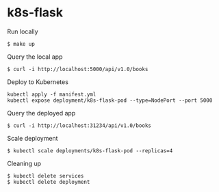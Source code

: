 # k8s-flask

Run locally
```
$ make up
```

Query the local app
```
$ curl -i http://localhost:5000/api/v1.0/books
```

Deploy to Kubernetes
```
kubectl apply -f manifest.yml
kubectl expose deployment/k8s-flask-pod --type=NodePort --port 5000
```

Query the deployed app
```
$ curl -i http://localhost:31234/api/v1.0/books
```

Scale deployment
```
$ kubectl scale deployments/k8s-flask-pod --replicas=4
```

Cleaning up
```
$ kubectl delete services
$ kubectl delete deployment
```
